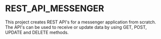 # REST_API_MESSENGER
This project creates REST API's for a messenger application from scratch. The API's can be used to receive or update data by using GET, POST, UPDATE and DELETE methods.
